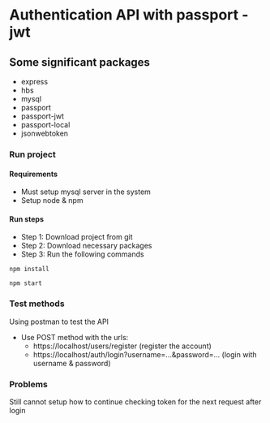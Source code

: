 # Authentication API with passport - jwt
## Some significant packages
* express
* hbs
* mysql
* passport
* passport-jwt
* passport-local
* jsonwebtoken
### Run project
#### Requirements
* Must setup mysql server in the system
* Setup node & npm
#### Run steps
* Step 1: Download project from git
* Step 2: Download necessary packages
* Step 3: Run the following commands
```
npm install
```
```
npm start
```
### Test methods
Using postman to test the API
* Use POST method with the urls:
  * https://localhost/users/register (register the account)
  * https://localhost/auth/login?username=...&password=... (login with username & password)
### Problems
Still cannot setup how to continue checking token for the next request after login